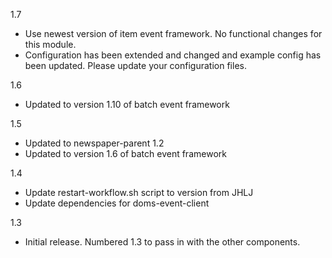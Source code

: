 1.7
* Use newest version of item event framework. No functional changes for this module.
* Configuration has been extended and changed and example config has been updated. Please update your configuration files.

1.6
* Updated to version 1.10 of batch event framework

1.5
* Updated to newspaper-parent 1.2
* Updated to version 1.6 of batch event framework

1.4
* Update restart-workflow.sh script to version from JHLJ
* Update dependencies for doms-event-client

1.3
* Initial release. Numbered 1.3 to pass in with the other components.
